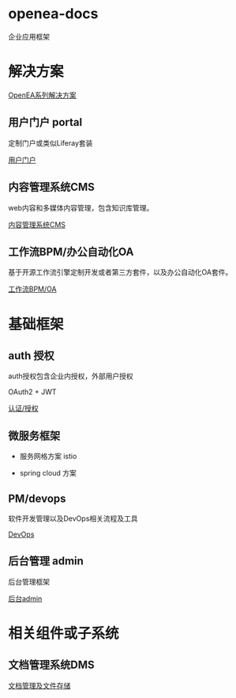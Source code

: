 # openea-docs

企业应用框架

# 解决方案

[OpenEA系列解决方案](solution/README.md)

## 用户门户 portal

定制门户或类似Liferay套装

[用户门户](solution/portal/README.md)

## 内容管理系统CMS

web内容和多媒体内容管理，包含知识库管理。

[内容管理系统CMS](solution/cms/README.md)


## 工作流BPM/办公自动化OA

基于开源工作流引擎定制开发或者第三方套件，以及办公自动化OA套件。

[工作流BPM/OA](bpm/README.md)

# 基础框架

## auth 授权

auth授权包含企业内授权，外部用户授权

OAuth2 + JWT

[认证/授权](technical/auth/README.md)

## 微服务框架

* 服务网格方案 istio

* spring cloud 方案

## PM/devops

软件开发管理以及DevOps相关流程及工具

[DevOps](technical/devops/README.md)


## 后台管理 admin

后台管理框架

[后台admin](technical/admin/README.md)

# 相关组件或子系统

## 文档管理系统DMS

[文档管理及文件存储](technical/dms/README.md)
